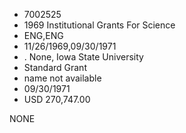 * 7002525
* 1969 Institutional Grants For Science
* ENG,ENG
* 11/26/1969,09/30/1971
*  . None, Iowa State University
* Standard Grant
*   name not available
* 09/30/1971
* USD 270,747.00

NONE
